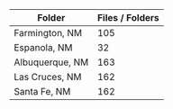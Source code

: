 | Folder          |   Files / Folders |
|-----------------|-------------------|
| Farmington, NM  |               105 |
| Espanola, NM    |                32 |
| Albuquerque, NM |               163 |
| Las Cruces, NM  |               162 |
| Santa Fe, NM    |               162 |